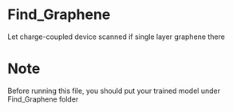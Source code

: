 # Find_Graphene
Let charge-coupled device scanned if single layer graphene there

# Note
Before running this file, you should put your trained model under Find_Graphene folder
